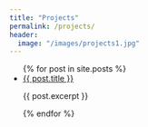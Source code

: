 ```yaml
---
title: "Projects"
permalink: /projects/
header:
  image: "/images/projects1.jpg"
---
```



<ul>
  {% for post in site.posts %}
    <li>
      <a href="{{ post.permalink }}">{{ post.title }}</a>
      <p>{{ post.excerpt }}</p>
    </li>
  {% endfor %}
</ul>